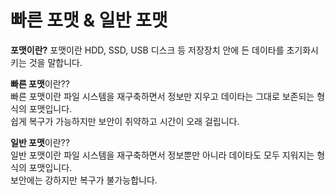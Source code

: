 빠른 포맷 & 일반 포맷
=======================

**포맷이란?**
포맷이란 HDD, SSD, USB 디스크 등 저장장치 안에 든 데이타를 초기화시키는 것을 말합니다.   


**빠른 포맷**이란??  
빠른 포맷이란 파일 시스템을 재구축하면서 정보만 지우고 데이타는 그대로 보존되는 형식의 포맷입니다.  
쉽게 복구가 가능하지만 보안이 취약하고 시간이 오래 걸립니다.  


**일반 포맷**이란??  
일반 포맷이란 파일 시스템을 재구축하면서 정보뿐만 아니라 데이타도 모두 지워지는 형식의 포맷입니다.  
보안에는 강하지만 복구가 불가능합니다.  

